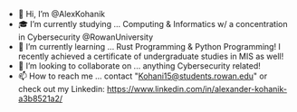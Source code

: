 - 👋 Hi, I’m @AlexKohanik
- 🎓 I’m currently studying ... Computing & Informatics w/ a concentration in Cybersecurity @RowanUniversity
- 🧠 I’m currently learning ... Rust Programming & Python Programming! I recently achieved a certificate of undergraduate studies in MIS as well!
- 💞️ I’m looking to collaborate on ... anything Cybersecurity related!
- 📫 How to reach me ... contact "Kohani15@students.rowan.edu" or check out my Linkedin: https://www.linkedin.com/in/alexander-kohanik-a3b8521a2/ 

<!---
AlexKohanik/AlexKohanik is a ✨ special ✨ repository because its `README.md` (this file) appears on your GitHub profile.
You can click the Preview link to take a look at your changes.
--->
